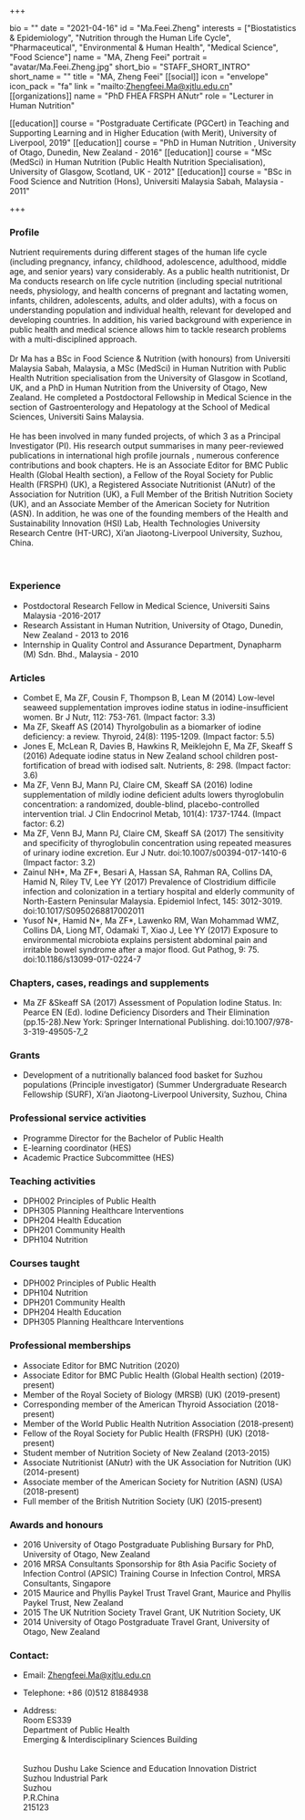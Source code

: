 +++

bio = ""
date = "2021-04-16"
id = "Ma.Feei.Zheng"
interests = ["Biostatistics & Epidemiology", "Nutrition through the Human Life Cycle", "Pharmaceutical", "Environmental & Human Health", "Medical Science", "Food Science"]
name = "MA, Zheng Feei"
portrait = "avatar/Ma.Feei.Zheng.jpg"
short_bio = "STAFF_SHORT_INTRO"
short_name = ""
title = "MA, Zheng Feei"
[[social]]
    icon = "envelope"
    icon_pack = "fa"
    link = "mailto:Zhengfeei.Ma@xjtlu.edu.cn"
[[organizations]]
    name = "PhD FHEA FRSPH ANutr"
    role = "Lecturer in Human Nutrition"

[[education]]
    course = "Postgraduate Certificate (PGCert) in Teaching and Supporting Learning and in Higher Education (with Merit), University of Liverpool, 2019"
[[education]]
    course = "PhD in Human Nutrition , University of Otago, Dunedin, New Zealand - 2016"
[[education]]
    course = "MSc (MedSci) in Human Nutrition (Public Health Nutrition Specialisation), University of Glasgow, Scotland, UK - 2012"
[[education]]
    course = "BSc in Food Science and Nutrition (Hons), Universiti Malaysia Sabah, Malaysia - 2011"

+++

### Profile

Nutrient requirements during different stages of the human life cycle (including  pregnancy, infancy, childhood, adolescence, adulthood, middle age, and senior years) vary considerably. As a public health nutritionist, Dr Ma conducts research on life cycle nutrition (including special nutritional needs, physiology, and health concerns of pregnant and lactating women, infants, children, adolescents, adults, and older adults), with a focus on understanding population and individual health, relevant for developed and developing countries. In addition, his varied background with experience in public health and medical science allows him to tackle research problems with a multi-disciplined approach.<br><br>Dr Ma has a BSc in Food Science & Nutrition (with honours) from Universiti Malaysia Sabah, Malaysia, a MSc (MedSci) in Human Nutrition with Public Health Nutrition specialisation from the University of Glasgow in Scotland, UK, and a PhD in Human Nutrition from the University of Otago, New Zealand. He completed a Postdoctoral Fellowship in Medical Science in the section of Gastroenterology and Hepatology at the School of Medical Sciences, Universiti Sains Malaysia. <br><br>He has been involved in many funded projects, of which 3 as a Principal Investigator (PI). His research output summarises in many peer-reviewed publications in international high profile journals , numerous conference contributions and book chapters. He is an Associate Editor for BMC Public Health (Global Health section), a Fellow of the Royal Society for Public Health (FRSPH) (UK), a Registered Associate Nutritionist (ANutr) of the Association for Nutrition (UK), a Full Member of the British Nutrition Society (UK), and an Associate Member of the American Society for Nutrition (ASN). In addition, he was one of the founding members of the Health and Sustainability Innovation (HSI) Lab, Health Technologies University Research Centre (HT-URC), Xi’an Jiaotong-Liverpool University, Suzhou, China. <br><br><br>

###  Experience

<ul> <li> Postdoctoral Research Fellow in Medical Science, Universiti Sains Malaysia -2016-2017 </li><li> Research Assistant in Human Nutrition, University of Otago, Dunedin, New Zealand - 2013 to 2016 </li><li> Internship in Quality Control and Assurance Department, Dynapharm (M) Sdn. Bhd., Malaysia - 2010 </li> </ul>

###  Articles

<ul> <li> Combet E, Ma ZF, Cousin F, Thompson B, Lean M (2014) Low-level seaweed supplementation improves iodine status in iodine-insufficient women. Br J Nutr, 112: 753-761. (Impact factor: 3.3) </li><li> Ma ZF, Skeaff AS (2014) Thyrolgobulin as a biomarker of iodine deficiency: a review. Thyroid, 24(8): 1195-1209. (Impact factor: 5.5) </li><li> Jones E, McLean R, Davies B, Hawkins R, Meiklejohn E, Ma ZF, Skeaff S (2016) Adequate iodine status in New Zealand school children post-fortification of bread with iodised salt. Nutrients, 8: 298. (Impact factor: 3.6) </li><li> Ma ZF, Venn BJ, Mann PJ, Claire CM, Skeaff SA (2016) Iodine supplementation of mildly iodine deficient adults lowers thyroglobulin concentration: a randomized, double-blind, placebo-controlled intervention trial. J Clin Endocrinol Metab, 101(4): 1737-1744. (Impact factor: 6.2) </li><li> Ma ZF, Venn BJ, Mann PJ, Claire CM, Skeaff SA (2017) The sensitivity and specificity of thyroglobulin concentration using repeated measures of urinary iodine excretion. Eur J Nutr. doi:10.1007/s00394-017-1410-6 (Impact factor: 3.2) </li><li> Zainul NH*, Ma ZF*, Besari A, Hassan SA, Rahman RA, Collins DA, Hamid N, Riley TV, Lee YY (2017) Prevalence of Clostridium difficile infection and colonization in a tertiary hospital and elderly community of North-Eastern Peninsular Malaysia. Epidemiol Infect, 145: 3012-3019. doi:10.1017/S0950268817002011 </li><li> Yusof N*, Hamid N*, Ma ZF*, Lawenko RM, Wan Mohammad WMZ, Collins DA, Liong MT, Odamaki T, Xiao J, Lee YY (2017) Exposure to environmental microbiota explains persistent abdominal pain and irritable bowel syndrome after a major flood. Gut Pathog, 9: 75. doi:10.1186/s13099-017-0224-7 </li> </ul>

###  Chapters, cases, readings and supplements

<ul> <li> Ma ZF &Skeaff SA (2017) Assessment of Population Iodine Status. In: Pearce EN (Ed). Iodine Deficiency Disorders and Their Elimination (pp.15-28).New York: Springer International Publishing. doi:10.1007/978-3-319-49505-7_2 </li> </ul>

###  Grants

<ul> <li> Development of a nutritionally balanced food basket for Suzhou populations (Principle investigator) (Summer Undergraduate Research Fellowship (SURF), Xi’an Jiaotong-Liverpool University, Suzhou, China </li> </ul>

###  Professional service activities

<ul> <li> Programme Director for the Bachelor of Public Health </li><li> E-learning coordinator (HES)  </li><li> Academic Practice Subcommittee (HES) </li> </ul>

###  Teaching activities

<ul> <li> DPH002 Principles of Public Health </li><li> DPH305 Planning Healthcare Interventions </li><li> DPH204 Health Education </li><li> DPH201 Community Health </li><li> DPH104 Nutrition </li> </ul>

###  Courses taught

<ul> <li> DPH002 Principles of Public Health </li><li> DPH104 Nutrition  </li><li> DPH201 Community Health  </li><li> DPH204 Health Education </li><li> DPH305 Planning Healthcare Interventions </li> </ul>

###  Professional memberships

<ul> <li> Associate Editor for BMC Nutrition (2020) </li><li>  Associate Editor for BMC Public Health (Global Health section) (2019-present) </li><li> Member of the Royal Society of Biology (MRSB) (UK) (2019-present) </li><li> Corresponding member of the American Thyroid Association (2018-present) </li><li> Member of the World Public Health Nutrition Association (2018-present) </li><li> Fellow of the Royal Society for Public Health (FRSPH) (UK) (2018-present) </li><li> Student member of Nutrition Society of New Zealand (2013-2015) </li><li> Associate Nutritionist (ANutr) with the UK Association for Nutrition (UK) (2014-present) </li><li> Associate member of the American Society for Nutrition (ASN) (USA) (2018-present) </li><li> Full member of the British Nutrition Society (UK) (2015-present) </li> </ul>

###  Awards and honours

<ul> <li> 2016 University of Otago Postgraduate Publishing Bursary for PhD, University of Otago, New Zealand </li><li> 2016 MRSA Consultants Sponsorship for 8th Asia Pacific Society of Infection Control (APSIC) Training Course in Infection Control, MRSA Consultants, Singapore </li><li> 2015 Maurice and Phyllis Paykel Trust Travel Grant, Maurice and Phyllis Paykel Trust, New Zealand </li><li> 2015 The UK Nutrition Society Travel Grant, UK Nutrition Society, UK </li><li> 2014 University of Otago Postgraduate Travel Grant, University of Otago, New Zealand </li> </ul>


### Contact:

 - Email: Zhengfeei.Ma@xjtlu.edu.cn

 - Telephone: +86 (0)512 81884938

 - Address: <br>Room ES339 <br> Department of Public Health<br> Emerging &amp; Interdisciplinary Sciences Building <br><br><br> Suzhou Dushu Lake Science and Education Innovation District <br> Suzhou Industrial Park <br> Suzhou <br> P.R.China<br> 215123<br><br>
